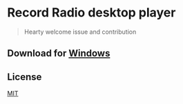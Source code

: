 # Record Radio desktop player

> Hearty welcome issue and contribution


## Download for [Windows](https://github.com/RALMAZ/Record-Player/releases/download/0.0.1/Radio.Record.Setup.0.0.1.exe)

## License

[MIT](https://github.com/RALMAZ/Record-Player/blob/master/LICENSE)
